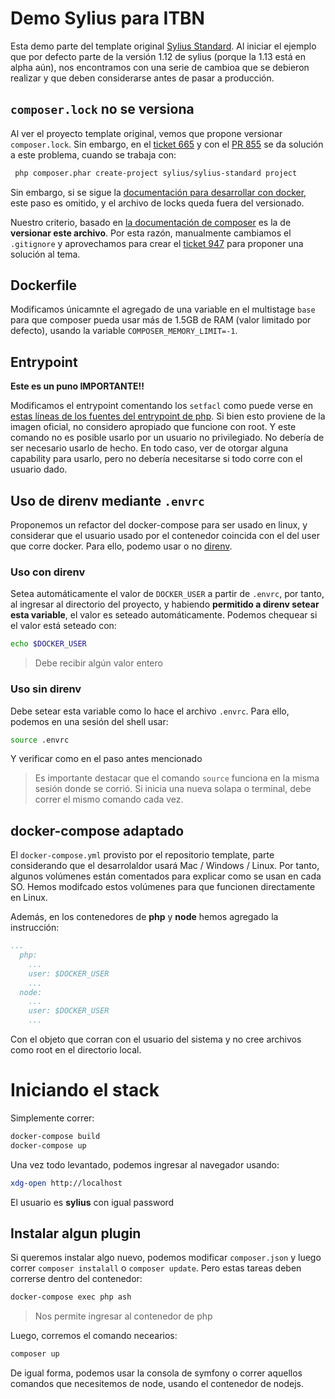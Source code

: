 # Demo Sylius para ITBN

Esta demo parte del template original [Sylius
Standard](https://github.com/Sylius/Sylius-Standard). Al iniciar el ejemplo que
por defecto parte de la versión 1.12 de sylius (porque la 1.13 está en alpha
aún), nos encontramos con una serie de cambioa que se debieron realizar y que
deben considerarse antes de pasar a producción.

## `composer.lock` no se versiona

Al ver el proyecto template original, vemos que propone versionar
`composer.lock`. Sin embargo, en el [ticket
665](https://github.com/Sylius/Sylius-Standard/issues/665) y con el [PR
855](https://github.com/Sylius/Sylius-Standard/pull/855) se da solución a este
problema, cuando se trabaja con:

```bash
 php composer.phar create-project sylius/sylius-standard project
```

Sin embargo, si se sigue la [documentación para desarrollar con
docker](https://docs.sylius.com/en/1.12/book/installation/installation_with_docker.html),
este paso  es omitido, y el archivo de locks queda fuera del versionado.

Nuestro criterio, basado en [la documentación de
composer](https://getcomposer.org/doc/01-basic-usage.md#commit-your-composer-lock-file-to-version-control)
es la de **versionar este archivo**. Por esta razón, manualmente cambiamos el
`.gitignore` y aprovechamos para crear el [ticket
947](https://github.com/Sylius/Sylius-Standard/issues/947) para proponer una
solución al tema.

## Dockerfile

Modificamos únicamnte el agregado de una variable en el multistage `base` para
que composer pueda usar más de 1.5GB de RAM (valor limitado por defecto), usando
la variable `COMPOSER_MEMORY_LIMIT=-1`.

## Entrypoint

**Este es un puno IMPORTANTE!!**

Modificamos el entrypoint comentando los `setfacl` como puede verse en [estas
líneas de los fuentes del entrypoint de
php](https://github.com/Mikroways/itbn-sylius-sytandard/blob/feature/demo-itbn/docker/php/docker-entrypoint.sh#L11).
Si bien esto proviene de la imagen oficial, no considero apropiado que funcione
con root. Y este comando no es posible usarlo por un usuario no privilegiado. No
debería de ser necesario usarlo de hecho. En todo caso, ver de otorgar alguna
capability para usarlo, pero no debería necesitarse si todo corre con el usuario
dado.

## Uso de direnv mediante `.envrc`

Proponemos un refactor del docker-compose para ser usado en linux, y considerar
que el usuario usado por el contenedor coincida con el del user que corre
docker. Para ello, podemo usar o no [direnv](https://direnv.net/).

### Uso con direnv

Setea automáticamente el valor de `DOCKER_USER` a partir de `.envrc`, por tanto,
al ingresar al directorio del proyecto, y habiendo **permitido a direnv setear
esta variable**, el valor es seteado automáticamente. Podemos chequear si el
valor está seteado con:

```bash
echo $DOCKER_USER
```
> Debe recibir algún valor entero

### Uso sin direnv

Debe setear esta variable como lo hace el archivo `.envrc`. Para ello, podemos
en una sesión del shell usar:

```bash
source .envrc
```

Y verificar como en el paso antes mencionado

> Es importante destacar que el comando `source` funciona en la misma sesión
> donde se corrió. Si inicia una nueva solapa o terminal, debe correr el mismo
> comando cada vez.

## docker-compose adaptado

El `docker-compose.yml` provisto por el repositorio template, parte
considerando que el desarrolaldor usará Mac / Windows / Linux. Por tanto,
algunos volúmenes están comentados para explicar como se usan en cada SO. Hemos
modifcado estos volúmenes para que funcionen directamente en Linux.

Además, en los contenedores de **php** y **node** hemos agregado la instrucción:

```yaml
...
  php:
    ... 
    user: $DOCKER_USER
    ...
  node:
    ...
    user: $DOCKER_USER
    ...
```

Con el objeto que corran con el usuario del sistema y no cree archivos como root
en el directorio local.

# Iniciando el stack

Simplemente correr:

```bash
docker-compose build
docker-compose up
```

Una vez todo levantado, podemos ingresar al navegador usando:

```bash
xdg-open http://localhost
```

El usuario es **sylius** con igual password

## Instalar algun plugin

Si queremos instalar algo nuevo, podemos modificar `composer.json` y luego
correr `composer instalall` o `composer update`. Pero estas tareas deben
correrse dentro del contenedor:

```bash
docker-compose exec php ash
```
> Nos permite ingresar al contenedor de php

Luego, corremos el comando necearios:

```bash
composer up
```

De igual forma, podemos usar la consola de symfony o correr aquellos comandos
que necesitemos de node, usando el contenedor de nodejs.

